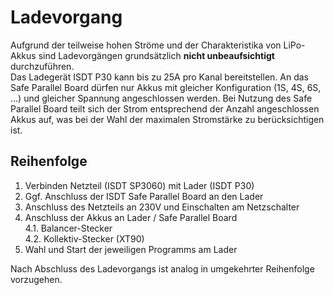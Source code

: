 # Ladevorgang
Aufgrund der teilweise hohen Ströme und der Charakteristika von LiPo-Akkus sind Ladevorgängen grundsätzlich **nicht unbeaufsichtigt** durchzuführen.  
Das Ladegerät ISDT P30 kann bis zu 25A pro Kanal bereitstellen. 
An das Safe Parallel Board dürfen nur Akkus mit gleicher Konfiguration (1S, 4S, 6S, ...) und gleicher Spannung angeschlossen werden.
Bei Nutzung des Safe Parallel Board teilt sich der Strom entsprechend der Anzahl angeschlossen Akkus auf, was bei der Wahl der maximalen Stromstärke zu berücksichtigen ist. 
## Reihenfolge
1. Verbinden Netzteil (ISDT SP3060) mit Lader (ISDT P30)  
2. Ggf. Anschluss der ISDT Safe Parallel Board an den Lader  
3. Anschluss des Netzteils an 230V und Einschalten am Netzschalter 
4. Anschluss der Akkus an Lader / Safe Parallel Board  
    4.1. Balancer-Stecker  
    4.2. Kollektiv-Stecker (XT90)
5. Wahl und Start der jeweiligen Programms am Lader

Nach Abschluss des Ladevorgangs ist analog in umgekehrter Reihenfolge vorzugehen.